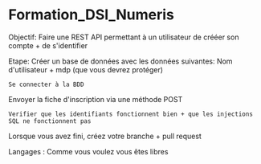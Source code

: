# Formation_DSI_Numeris

Objectif:
Faire une REST API permettant à un utilisateur de crééer son compte + de s'identifier

Etape:
Créer un base de données avec les données suivantes: Nom d'utilisateur + mdp (que vous devrez protéger)
```
Se connecter à la BDD
```
Envoyer la fiche d'inscription via une méthode POST
```
Verifier que les identifiants fonctionnent bien + que les injections SQL ne fonctionnent pas 
```
Lorsque vous avez fini, créez votre branche + pull request


Langages :
Comme vous voulez vous êtes libres
